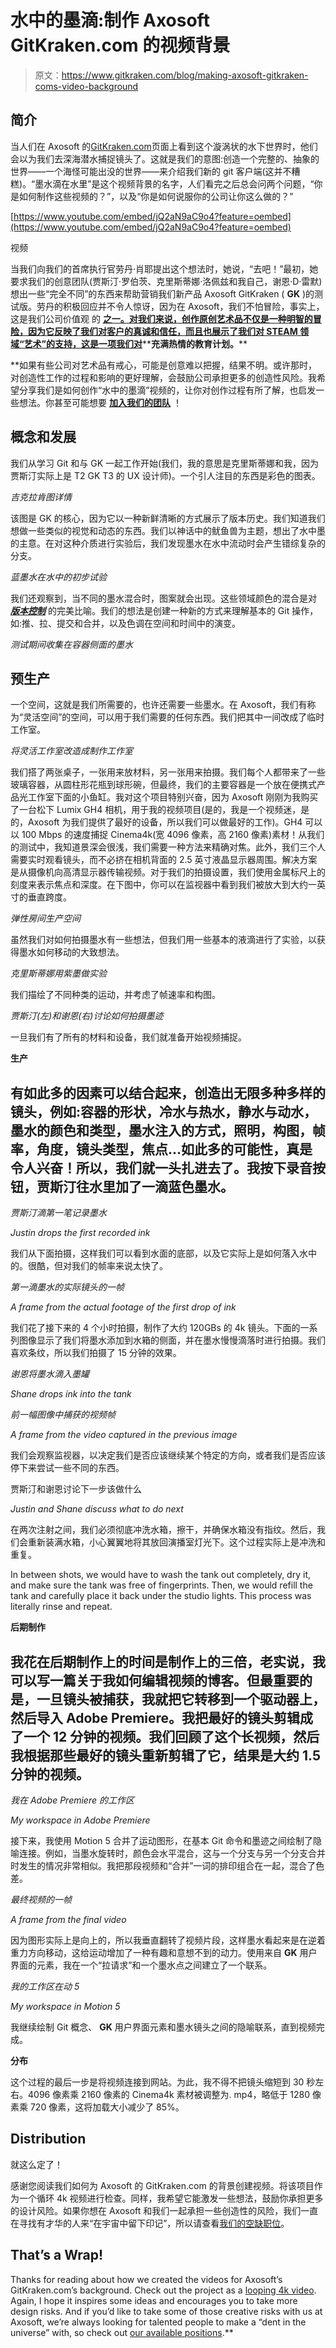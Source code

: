 # 水中的墨滴:制作 Axosoft GitKraken.com 的视频背景

> 原文：<https://www.gitkraken.com/blog/making-axosoft-gitkraken-coms-video-background>

## **简介**

当人们在 Axosoft 的[GitKraken.com](http://www.gitkraken.com/)页面上看到这个漩涡状的水下世界时，他们会以为我们去深海潜水捕捉镜头了。这就是我们的意图:创造一个完整的、抽象的世界——一个海怪可能出没的世界——来介绍我们新的 git 客户端(这并不糟糕)。“墨水滴在水里”是这个视频背景的名字，人们看完之后总会问两个问题，“你是如何制作这些视频的？”，以及“你是如何说服你的公司让你这么做的？”

[https://www.youtube.com/embed/jQ2aN9aC9o4?feature=oembed](https://www.youtube.com/embed/jQ2aN9aC9o4?feature=oembed)

视频

当我们向我们的首席执行官劳丹·肖耶提出这个想法时，她说，“去吧！”最初，她要求我们的创意团队(贾斯汀·罗伯茨、克里斯蒂娜·洛佩兹和我自己，谢恩·D·雷默)想出一些“完全不同”的东西来帮助营销我们新产品 Axosoft GitKraken ( **GK** )的测试版。劳丹的积极回应并不令人惊讶，因为在 Axosoft，我们不怕冒险，事实上，这是我们公司价值观 的 [**之一。对我们来说，创作原创艺术品不仅是一种明智的冒险，因为它反映了我们对客户的真诚和信任，而且也展示了我们对 STEAM 领域“艺术”的支持，这是一项我们对**](http://www.axosoft.com/company)**[](https://twitter.com/axosoft/status/611624531585728512)**充满热情的教育计划。****

 **如果有些公司对艺术品有戒心，可能是创意难以把握，结果不明。或许那时，对创造性工作的过程和影响的更好理解，会鼓励公司承担更多的创造性风险。我希望分享我们是如何创作“水中的墨滴”视频的，让你对创作过程有所了解，也启发一些想法。你甚至可能想要 [**加入我们的团队**](http://www.axosoft.com/careers) ！

## **概念和发展**

我们从学习 Git 和与 GK 一起工作开始(我们，我的意思是克里斯蒂娜和我，因为贾斯汀实际上是 T2 GK T3 的 UX 设计师)。一个引人注目的东西是彩色的图表。

*吉克拉肯图详情*

该图是 GK 的核心，因为它以一种新鲜清晰的方式展示了版本历史。我们知道我们想做一些类似的视觉和动态的东西。我们以神话中的鱿鱼兽为主题，想出了水中墨的主意。在对这种介质进行实验后，我们发现墨水在水中流动时会产生错综复杂的分支。

*蓝墨水在水中的初步试验*

我们还观察到，当不同的墨水混合时，图案就会出现。这些领域颜色的混合是对 [***版本控制***](https://en.wikipedia.org/wiki/Revision_control) 的完美比喻。我们的想法是创建一种新的方式来理解基本的 Git 操作，如:推、拉、提交和合并，以及色调在空间和时间中的演变。

*测试期间收集在容器侧面的墨水*

## **预生产**

一个空间，这就是我们所需要的，也许还需要一些墨水。在 Axosoft，我们有称为“灵活空间”的空间，可以用于我们需要的任何东西。我们把其中一间改成了临时工作室。

*将灵活工作室改造成制作工作室*

我们搭了两张桌子，一张用来放材料，另一张用来拍摄。我们每个人都带来了一些玻璃容器，从圆柱形花瓶到球形碗，但最终，我们的主要容器是一个放在便携式产品光工作室下面的小鱼缸。我对这个项目特别兴奋，因为 Axosoft 刚刚为我购买了一台松下 Lumix GH4 相机，用于我的视频项目(是的，我是一个视频迷，是的，Axosoft 为我们提供了最好的设备，所以我们可以做最好的工作)。GH4 可以以 100 Mbps 的速度捕捉 Cinema4k(宽 4096 像素，高 2160 像素)素材！从我们的测试中，我知道景深会很浅，我们需要一种方法来精确对焦。此外，我们三个人需要实时观看镜头，而不必挤在相机背面的 2.5 英寸液晶显示器周围。解决方案是从摄像机向高清显示器传输视频。对于我们的拍摄设置，我们使用金属标尺上的刻度来表示焦点和深度。在下图中，你可以在监视器中看到我们被放大到大约一英寸的垂直跨度。

*弹性房间生产空间*

虽然我们对如何拍摄墨水有一些想法，但我们用一些基本的液滴进行了实验，以获得墨水如何移动的大致想法。

*克里斯蒂娜用紫墨做实验*

我们描绘了不同种类的运动，并考虑了帧速率和构图。

*贾斯汀(左)和谢恩(右)讨论如何拍摄墨迹*

一旦我们有了所有的材料和设备，我们就准备开始视频捕捉。

**生产**

## 有如此多的因素可以结合起来，创造出无限多种多样的镜头，例如:容器的形状，冷水与热水，静水与动水，墨水的颜色和类型，墨水注入的方式，照明，构图，帧率，角度，镜头类型，焦点…如此多的可能性，真是令人兴奋！所以，我们就一头扎进去了。我按下录音按钮，贾斯汀往水里加了一滴蓝色墨水。

*贾斯汀滴第一笔记录墨水*

*Justin drops the first recorded ink*

我们从下面拍摄，这样我们可以看到水面的底部，以及它实际上是如何落入水中的。很酷，但对我们的帧率来说太快了。

*第一滴墨水的实际镜头的一帧*

*A frame from the actual footage of the first drop of ink*

我们花了接下来的 4 个小时拍摄，制作了大约 120GBs 的 4k 镜头。下面的一系列图像显示了我们将墨水添加到水箱的侧面，并在墨水慢慢滴落时进行拍摄。我们喜欢条纹，所以我们拍摄了 15 分钟的效果。

*谢恩将墨水滴入墨罐*

*Shane drops ink into the tank*

*前一幅图像中捕获的视频帧*

*A frame from the video captured in the previous image*

我们会观察监视器，以决定我们是否应该继续某个特定的方向，或者我们是否应该停下来尝试一些不同的东西。

贾斯汀和谢恩讨论下一步该做什么

*Justin and Shane discuss what to do next*

在两次注射之间，我们必须彻底冲洗水箱，擦干，并确保水箱没有指纹。然后，我们会重新装满水箱，小心翼翼地将其放回演播室灯光下。这个过程实际上是冲洗和重复。

In between shots, we would have to wash the tank out completely, dry it, and make sure the tank was free of fingerprints. Then, we would refill the tank and carefully place it back under the studio lights. This process was literally rinse and repeat.

**后期制作**

## 我花在后期制作上的时间是制作上的三倍，老实说，我可以写一篇关于我如何编辑视频的博客。但最重要的是，一旦镜头被捕获，我就把它转移到一个驱动器上，然后导入 Adobe Premiere。我把最好的镜头剪辑成了一个 12 分钟的视频。我们回顾了这个长视频，然后我根据那些最好的镜头重新剪辑了它，结果是大约 1.5 分钟的视频。

*我在 Adobe Premiere 的工作区*

*My workspace in Adobe Premiere*

接下来，我使用 Motion 5 合并了运动图形，在基本 Git 命令和墨迹之间绘制了隐喻连接。例如，当墨水旋转时，颜色会水平混合，这与一个分支与另一个分支合并时发生的情况非常相似。我把那段视频和“合并”一词的排印组合在一起，混合了色差。

*最终视频的一帧*

*A frame from the final video*

因为图形实际上是向上的，所以我垂直翻转了视频片段，这样墨水看起来是在逆着重力方向移动，这给运动增加了一种有趣和意想不到的动力。使用来自 **GK** 用户界面的元素，我在一个“拉请求”和一个墨水点之间建立了一个联系。

*我的工作区在动 5*

*My workspace in Motion 5*

我继续绘制 Git 概念、 **GK** 用户界面元素和墨水镜头之间的隐喻联系，直到视频完成。

**分布**

这个过程的最后一步是将视频连接到网站。为此，我不得不把镜头缩短到 30 秒左右。4096 像素乘 2160 像素的 Cinema4k 素材被调整为. mp4，略低于 1280 像素乘 720 像素，这将加载大小减少了 85%。

## **Distribution**

就这么定了！

感谢您阅读我们如何为 Axosoft 的 GitKraken.com 的背景创建视频。将该项目作为一个循环 4k 视频进行检查。同样，我希望它能激发一些想法，鼓励你承担更多的设计风险。如果你想在 Axosoft 和我们一起承担一些创造性的风险，我们一直在寻找有才华的人来“在宇宙中留下印记”，所以请查看[我们的空缺职位](http://www.axosoft.com/careers)。

## **That’s a Wrap!**

Thanks for reading about how we created the videos for Axosoft’s GitKraken.com’s background. Check out the project as a [looping 4k video](https://www.youtube.com/watch?v=jQ2aN9aC9o4). Again, I hope it inspires some ideas and encourages you to take more design risks. And if you’d like to take some of those creative risks with us at Axosoft, we’re always looking for talented people to make a “dent in the universe” with, so check out [our available positions](http://www.axosoft.com/careers).**